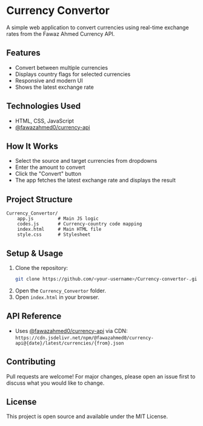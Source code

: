 
# Currency Convertor

A simple web application to convert currencies using real-time exchange rates from the Fawaz Ahmed Currency API.

## Features
- Convert between multiple currencies
- Displays country flags for selected currencies
- Responsive and modern UI
- Shows the latest exchange rate

## Technologies Used
- HTML, CSS, JavaScript
- [@fawazahmed0/currency-api](https://github.com/fawazahmed0/currency-api)

## How It Works
- Select the source and target currencies from dropdowns
- Enter the amount to convert
- Click the "Convert" button
- The app fetches the latest exchange rate and displays the result

## Project Structure
```
Currency_Convertor/
	app.js         # Main JS logic
	codes.js       # Currency-country code mapping
	index.html     # Main HTML file
	style.css      # Stylesheet
```

## Setup & Usage
1. Clone the repository:
	 ```sh
	 git clone https://github.com/<your-username>/Currency-convertor-.git
	 ```
2. Open the `Currency_Convertor` folder.
3. Open `index.html` in your browser.

## API Reference
- Uses [@fawazahmed0/currency-api](https://github.com/fawazahmed0/currency-api) via CDN:
	`https://cdn.jsdelivr.net/npm/@fawazahmed0/currency-api@{date}/latest/currencies/{from}.json`

## Contributing
Pull requests are welcome! For major changes, please open an issue first to discuss what you would like to change.

## License
This project is open source and available under the MIT License.
